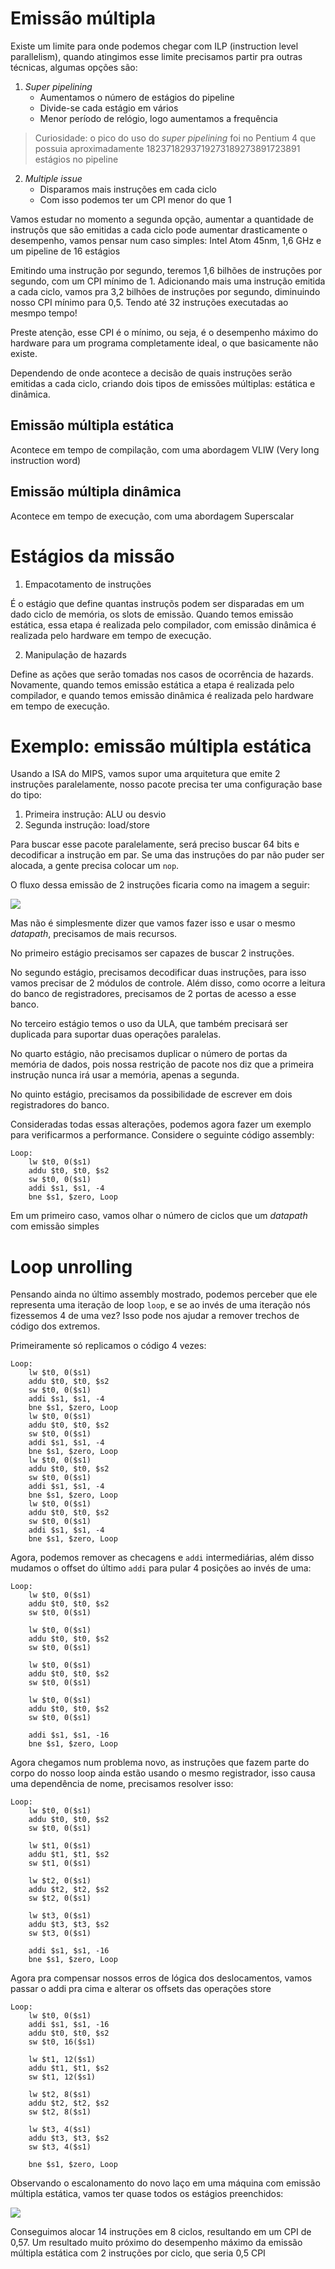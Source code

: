 # Emissão múltipla

Existe um limite para onde podemos chegar com ILP (instruction level parallelism), quando atingimos esse limite precisamos partir pra outras técnicas, algumas opções são:

1. _Super pipelining_
    - Aumentamos o número de estágios do pipeline
    - Divide-se cada estágio em vários
    - Menor período de relógio, logo aumentamos a frequência

> Curiosidade: o pico do uso do _super pipelining_ foi no Pentium 4 que possuia aproximadamente 1823718293719273189273891723891 estágios no pipeline

2. _Multiple issue_
    - Disparamos mais instruções em cada ciclo
    - Com isso podemos ter um CPI menor do que 1

Vamos estudar no momento a segunda opção, aumentar a quantidade de instruçõs que são emitidas a cada ciclo pode aumentar drasticamente o desempenho, vamos pensar num caso simples: Intel Atom 45nm, 1,6 GHz e um pipeline de 16 estágios

Emitindo uma instrução por segundo, teremos 1,6 bilhões de instruções por segundo, com um CPI mínimo de 1. Adicionando mais uma instrução emitida a cada ciclo, vamos pra 3,2 bilhões de instruções por segundo, diminuindo nosso CPI mínimo para 0,5. Tendo até 32 instruções executadas ao mesmpo tempo!

Preste atenção, esse CPI é o mínimo, ou seja, é o desempenho máximo do hardware para um programa completamente ideal, o que basicamente não existe.

Dependendo de onde acontece a decisão de quais instruções serão emitidas a cada ciclo, criando dois tipos de emissões múltiplas: estática e dinâmica.

## Emissão múltipla estática

Acontece em tempo de compilação, com uma abordagem VLIW (Very long instruction word)

## Emissão múltipla dinâmica

Acontece em tempo de execução, com uma abordagem Superscalar

# Estágios da missão

1. Empacotamento de instruções

É o estágio que define quantas instruçõs podem ser disparadas em um dado ciclo de memória, os slots de emissão. Quando temos emissão estática, essa etapa é realizada pelo compilador, com emissão dinâmica é realizada pelo hardware em tempo de execução.

2. Manipulação de hazards

Define as ações que serão tomadas nos casos de ocorrência de hazards. Novamente, quando temos emissão estática a etapa é realizada pelo compilador, e quando temos emissão dinâmica é realizada pelo hardware em tempo de execução.

# Exemplo: emissão múltipla estática

Usando a ISA do MIPS, vamos supor uma arquitetura que emite 2 instruções paralelamente, nosso pacote precisa ter uma configuração base do tipo:

1. Primeira instrução: ALU ou desvio
2. Segunda instrução: load/store

Para buscar esse pacote paralelamente, será preciso buscar 64 bits e decodificar a instrução em par. Se uma das instruções do par não puder ser alocada, a gente precisa colocar um `nop`.

O fluxo dessa emissão de 2 instruções ficaria como na imagem a seguir:

![](https://imgur.com/PWy5PU0.png)

Mas não é simplesmente dizer que vamos fazer isso e usar o mesmo _datapath_, precisamos de mais recursos.

No primeiro estágio precisamos ser capazes de buscar 2 instruções. 

No segundo estágio, precisamos decodificar duas instruções, para isso vamos precisar de 2 módulos de controle. Além disso, como ocorre a leitura do banco de registradores, precisamos de 2 portas de acesso a esse banco.

No terceiro estágio temos o uso da ULA, que também precisará ser duplicada para suportar duas operações paralelas. 

No quarto estágio, não precisamos duplicar o número de portas da memória de dados, pois nossa restrição de pacote nos diz que a primeira instrução nunca irá usar a memória, apenas a segunda.

No quinto estágio, precisamos da possibilidade de escrever em dois registradores do banco.

Consideradas todas essas alterações, podemos agora fazer um exemplo para verificarmos a performance. Considere o seguinte código assembly:

```assembly
Loop:
    lw $t0, 0($s1)
    addu $t0, $t0, $s2
    sw $t0, 0($s1)
    addi $s1, $s1, -4
    bne $s1, $zero, Loop
```

Em um primeiro caso, vamos olhar o número de ciclos que um _datapath_ com emissão simples

# Loop unrolling

Pensando ainda no último assembly mostrado, podemos perceber que ele representa uma iteração de loop `loop`, e se ao invés de uma iteração nós fizessemos 4 de uma vez? Isso pode nos ajudar a remover trechos de código dos extremos.

Primeiramente só replicamos o código 4 vezes:

```assembly
Loop:
    lw $t0, 0($s1)
    addu $t0, $t0, $s2
    sw $t0, 0($s1)
    addi $s1, $s1, -4
    bne $s1, $zero, Loop
    lw $t0, 0($s1)
    addu $t0, $t0, $s2
    sw $t0, 0($s1)
    addi $s1, $s1, -4
    bne $s1, $zero, Loop
    lw $t0, 0($s1)
    addu $t0, $t0, $s2
    sw $t0, 0($s1)
    addi $s1, $s1, -4
    bne $s1, $zero, Loop
    lw $t0, 0($s1)
    addu $t0, $t0, $s2
    sw $t0, 0($s1)
    addi $s1, $s1, -4
    bne $s1, $zero, Loop
```

Agora, podemos remover as checagens e `addi` intermediárias, além disso mudamos o offset do último `addi` para pular 4 posições ao invés de uma: 

```assembly
Loop:
    lw $t0, 0($s1)
    addu $t0, $t0, $s2
    sw $t0, 0($s1)

    lw $t0, 0($s1)
    addu $t0, $t0, $s2
    sw $t0, 0($s1)

    lw $t0, 0($s1)
    addu $t0, $t0, $s2
    sw $t0, 0($s1)

    lw $t0, 0($s1)
    addu $t0, $t0, $s2
    sw $t0, 0($s1)

    addi $s1, $s1, -16
    bne $s1, $zero, Loop
```

Agora chegamos num problema novo, as instruções que fazem parte do corpo do nosso loop ainda estão usando o mesmo registrador, isso causa uma dependência de nome, precisamos resolver isso:

```assembly
Loop:
    lw $t0, 0($s1)
    addu $t0, $t0, $s2
    sw $t0, 0($s1)
    
    lw $t1, 0($s1)
    addu $t1, $t1, $s2
    sw $t1, 0($s1)

    lw $t2, 0($s1)
    addu $t2, $t2, $s2
    sw $t2, 0($s1)
    
    lw $t3, 0($s1)
    addu $t3, $t3, $s2
    sw $t3, 0($s1)

    addi $s1, $s1, -16
    bne $s1, $zero, Loop
```

Agora pra compensar nossos erros de lógica dos deslocamentos, vamos passar o addi pra cima e alterar os offsets das operações store

```assembly
Loop:
    lw $t0, 0($s1)
    addi $s1, $s1, -16
    addu $t0, $t0, $s2
    sw $t0, 16($s1)

    lw $t1, 12($s1)
    addu $t1, $t1, $s2
    sw $t1, 12($s1)
    
    lw $t2, 8($s1)
    addu $t2, $t2, $s2
    sw $t2, 8($s1)
    
    lw $t3, 4($s1)
    addu $t3, $t3, $s2
    sw $t3, 4($s1)
    
    bne $s1, $zero, Loop
```

Observando o escalonamento do novo laço em uma máquina com emissão múltipla estática, vamos ter quase todos os estágios preenchidos:

![](https://imgur.com/jMOmS2S.png)

Conseguimos alocar 14 instruções em 8 ciclos, resultando em um CPI de 0,57. Um resultado muito próximo do desempenho máximo da emissão múltipla estática com 2 instruções por ciclo, que seria 0,5 CPI
